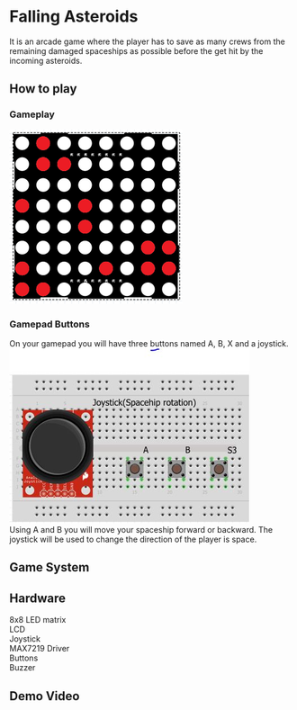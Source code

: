 
# Falling Asteroids

It is an arcade game where the player has to save as many crews from the remaining damaged spaceships as possible before the get hit by the incoming asteroids.  

## How to play

### Gameplay

![image](https://github.com/istoriajocurilorvideo/robotics-lab/blob/master/Matrix%20game/Images/gameplay.png)


### Gamepad Buttons
On your gamepad you will have three buttons named A, B, X and a joystick.  
![image](https://github.com/istoriajocurilorvideo/robotics-lab/blob/master/Matrix%20game/Images/Gamepad.JPG)    
Using A and B you will move your spaceship forward or backward. The joystick will be used to change the direction of the player is space.

## Game System

## Hardware
8x8 LED matrix  
LCD  
Joystick  
MAX7219 Driver  
Buttons  
Buzzer  

## Demo Video
